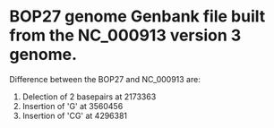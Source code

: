 # BOP27 genome Genbank file built from the NC_000913 version 3 genome.
Difference between the BOP27 and NC_000913 are:  
1. Delection of 2 basepairs at 2173363  
2. Insertion of 'G' at 3560456  
3. Insertion of 'CG' at 4296381
